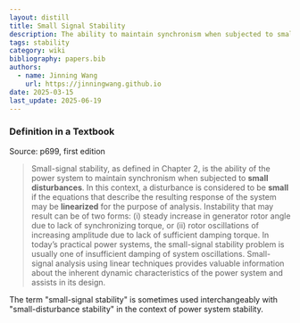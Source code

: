 ```yaml
---
layout: distill
title: Small Signal Stability
description: The ability to maintain synchronism when subjected to small disturbances.
tags: stability
category: wiki
bibliography: papers.bib
authors:
  - name: Jinning Wang
    url: https://jinningwang.github.io
date: 2025-03-15
last_update: 2025-06-19
---
```


### Definition in a Textbook

Source: <d-cite key="kundur1994Power"></d-cite> p699, first edition

> Small-signal stability, as defined in Chapter 2, is the ability of the power system to maintain synchronism when subjected to **small disturbances**. In this context, a disturbance is considered to be **small** if the equations that describe the resulting response of the system may be **linearized** for the purpose of analysis. Instability that may result can be of two forms:
> (i) steady increase in generator rotor angle due to lack of synchronizing torque, or
> (ii) rotor oscillations of increasing amplitude due to lack of sufficient damping torque.
> In today’s practical power systems, the small-signal stability problem is usually one of insufficient damping of system oscillations.
> Small-signal analysis using linear techniques provides valuable information about the inherent dynamic characteristics of the power system and assists in its design.

The term "small-signal stability" is sometimes used interchangeably with "small-disturbance stability" in the context of power system stability.
